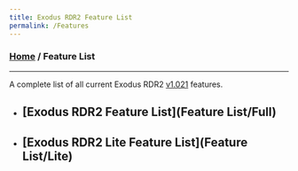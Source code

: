 ```yaml
---
title: Exodus RDR2 Feature List
permalink: /Features
---
```

### [Home](../index.md) / Feature List
---
A complete list of all current Exodus RDR2 [v1.021](Changelogs/1019) features.

- ## [Exodus RDR2 Feature List](Feature List/Full)
- ## [Exodus RDR2 Lite Feature List](Feature List/Lite)
